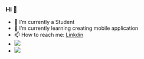 ### Hi 👋

- 🔭 I’m currently a Student
- 🌱 I’m currently learning creating mobile application
- 📫 How to reach me: [Linkdin](https://www.linkedin.com/in/moulia-das-proma-1b2401230/)
- <img src="https://github-readme-stats.vercel.app/api?username=moulia-proma&&show_icons=true&title_color=ffffff&icon_color=bb2acf&text_color=daf7dc&bg_color=151515">
- <img src="https://github-readme-stats.vercel.app/api/top-langs/?username=moulia-proma&layout=compact">

